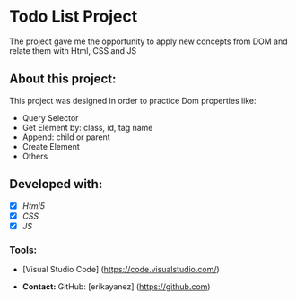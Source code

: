 # Todo List Project
The project gave me the opportunity to apply new concepts from DOM and relate them with Html, CSS and JS

## About this project:
 This project was designed in order to practice Dom properties like:
- Query Selector
- Get Element by: class, id, tag name
- Append: child or parent
- Create Element
- Others

## Developed with:
- [x] _Html5_
- [x] _CSS_
- [x] _JS_

### Tools:
- [Visual Studio Code] (https://code.visualstudio.com/)

- **Contact:**
GitHub: [erikayanez] (https://github.com)
